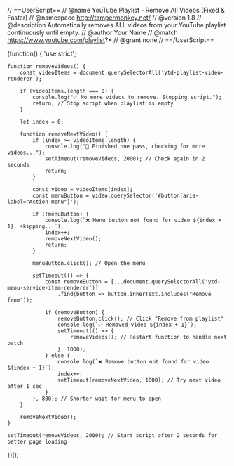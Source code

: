 // ==UserScript==
// @name         YouTube Playlist - Remove All Videos (Fixed & Faster)
// @namespace    http://tampermonkey.net/
// @version      1.8
// @description  Automatically removes ALL videos from your YouTube playlist continuously until empty.
// @author       Your Name
// @match        https://www.youtube.com/playlist?*
// @grant        none
// ==/UserScript==

(function() {
    'use strict';

    function removeVideos() {
        const videoItems = document.querySelectorAll('ytd-playlist-video-renderer');

        if (videoItems.length === 0) {
            console.log("✅ No more videos to remove. Stopping script.");
            return; // Stop script when playlist is empty
        }

        let index = 0;

        function removeNextVideo() {
            if (index >= videoItems.length) {
                console.log("🔄 Finished one pass, checking for more videos...");
                setTimeout(removeVideos, 2000); // Check again in 2 seconds
                return;
            }

            const video = videoItems[index];
            const menuButton = video.querySelector('#button[aria-label="Action menu"]');

            if (!menuButton) {
                console.log(`❌ Menu button not found for video ${index + 1}, skipping...`);
                index++;
                removeNextVideo();
                return;
            }

            menuButton.click(); // Open the menu

            setTimeout(() => {
                const removeButton = [...document.querySelectorAll('ytd-menu-service-item-renderer')]
                    .find(button => button.innerText.includes("Remove from"));

                if (removeButton) {
                    removeButton.click(); // Click "Remove from playlist"
                    console.log(`✅ Removed video ${index + 1}`);
                    setTimeout(() => {
                        removeVideos(); // Restart function to handle next batch
                    }, 1000);
                } else {
                    console.log(`❌ Remove button not found for video ${index + 1}`);
                    index++;
                    setTimeout(removeNextVideo, 1000); // Try next video after 1 sec
                }
            }, 800); // Shorter wait for menu to open
        }

        removeNextVideo();
    }

    setTimeout(removeVideos, 2000); // Start script after 2 seconds for better page loading

})();
